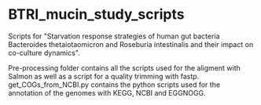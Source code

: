 # BTRI_mucin_study_scripts
Scripts for "Starvation response strategies of human gut bacteria Bacteroides thetaiotaomicron and Roseburia intestinalis and their impact on co-culture dynamics".

Pre-processing folder contains all the scripts used for the aligment with Salmon as well as a script for a quality trimming with fastp.
get_COGs_from_NCBI.py contains the python scripts used for the annotation of the genomes with KEGG, NCBI and EGGNOGG.

